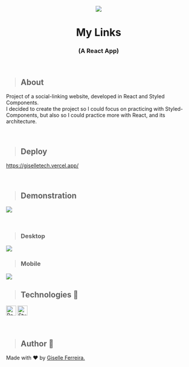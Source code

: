 <p align="center">
<img src="https://i.postimg.cc/pTsDdZFP/mylinks.png"/>
<h1 align="center">My Links</h1>
<h3 align="center">(A React App)</h3>
</p>

<br/>

>## About
Project of a social-linking website, developed in React and Styled Components.<br/>I decided to create the project so I could focus on practicing with Styled-Components, but also so I could practice more with React, and its architecture.

<br/>

>## Deploy
https://giselletech.vercel.app/

<br/>

>## Demonstration

<p align="left">
<img  src="https://i.postimg.cc/htw4K7jN/mylinks.gif" />
</p>

<br />

>### Desktop
<img src="https://i.postimg.cc/TYXW7vvq/image.png" /> 

>### Mobile
<img src="https://i.postimg.cc/NFnCtG8M/image.png" /> 

<br/>

>## Technologies 🧰

<p align="left">
<img alt="React" src="https://img.shields.io/badge/react-%2320232a.svg?style=for-the-badge&logo=react&logoColor=%2361DAFB" height="27" /> 
<img alt="StyledComponents" src="https://img.shields.io/badge/styled--components-DB7093?style=for-the-badge&logo=styled-components&logoColor=white" height="27" />
</p>

<br/>

> ## Author 👋

Made with ❤️ by <a href="https://www.linkedin.com/in/giselleferreiras/" >Giselle Ferreira.</a>
